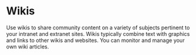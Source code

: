 # Wikis

Use wikis to share community content on a variety of subjects pertinent to your intranet and extranet sites. Wikis typically combine text with graphics and links to other wikis and websites. You can monitor and manage your own wiki articles.

<!-- 
-   **[Learn about the template libraries used by wikis](../admin-system/wiki_templates.md)**  
Wikis use the template libraries provided by HCL Web Content Manager. Wikis use the Web Resources v70 library and the Wiki v70 library. The page hierarchy that is provided for wikis is the common one defined by the Web Content Manager template libraries.
-   **[Adding a wiki to a page](../admin-system/wiki_add.md)**  
With Editor access to the portal or the portal page, you can add a wiki to a page to quickly create and edit content in-line.
-   **[Adding existing wikis to a page](../admin-system/wiki_add_existing.md)**  
If you created a wiki for another page and now want to use it again, add a web content viewer to the new page and edit its settings to point to the existing wiki.
-   **[Assigning wiki access to users](../admin-system/wiki_assign_access.md)**  
If you are the administrator, you have Site Manager access and can assign Editor access to other users who need to create and manage wikis within the site. If you are the owner of a wiki site, you have Manager access. As wiki site Manager, you can also delete any wiki page or wiki. If you have Editor access, you can create and edit any wiki site and wiki pages. All wiki editors can modify all pages of a wiki site.
-   **[Deleting wikis](../admin-system/wiki_delete.md)**  
If you are the owner of a wiki site, you have Manager access and can delete any wiki or wiki pages on that site.
-   **[Purging deleted wiki pages](../admin-system/wiki_delete_page.md)**  
When you delete a wiki post, it is removed from the site, but remains in the delete view in HCL Web Content Manager. Users with Administrator access to libraries can purge these deleted wiki pages, which optimizes performance of the wiki library. Purging the deleted wiki pages removes all occurrences, including all versions. You cannot restore deleted items after you purge them. -->


